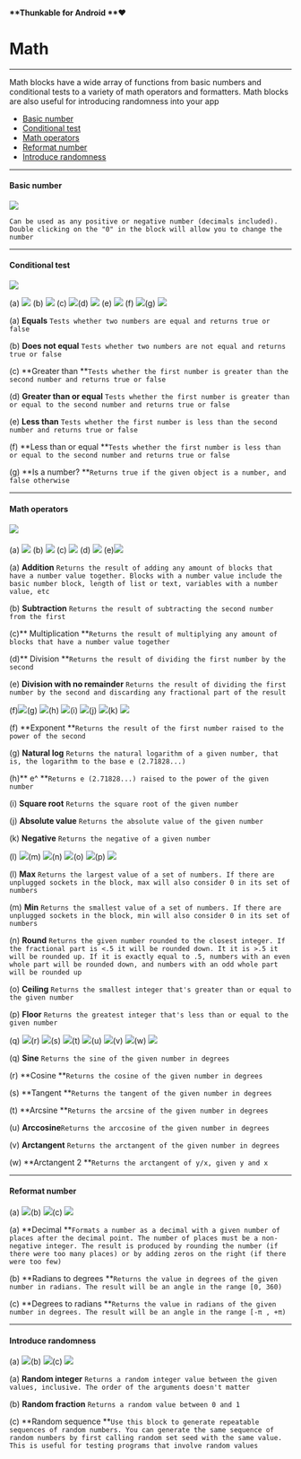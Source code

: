 #### **Thunkable for Android **❤

# Math

---

Math blocks have a wide array  of functions from basic numbers and conditional tests to a variety of math operators and formatters. Math blocks are also useful for introducing randomness into your app

* [Basic number](#basic-number)
* [Conditional test](#conditional-test)
* [Math operators](#math-operators)
* [Reformat number](#reformat-number)
* [Introduce randomness](#introduce-randomness)

---

#### Basic number

![](/assets/math-block-1.png)

`Can be used as any positive or negative number (decimals included). Double clicking on the "0" in the block will allow you to change the number`

---

#### Conditional test

![](/assets/math-block-2.png)

\(a\) ![](/assets/math-block-3.png) \(b\) ![](/assets/math-block-4.png) \(c\) ![](/assets/math-block-5.png)\(d\) ![](/assets/math-block-40.png) \(e\) ![](/assets/math-block-7.png) \(f\) ![](/assets/math-block-8.png)\(g\) ![](/assets/math-block-29.png)

\(a\) **Equals** `Tests whether two numbers are equal and returns true or false`

\(b\) **Does not equal** `Tests whether two numbers are not equal and returns true or false`

\(c\) **Greater than **`Tests whether the first number is greater than the second number and returns true or false`

\(d\) **Greater than or equal** `Tests whether the first number is greater than or equal to the second number and returns true or false`

\(e\) **Less than** `Tests whether the first number is less than the second number and returns true or false`

\(f\) **Less than or equal **`Tests whether the first number is less than or equal to the second number and returns true or false`

\(g\) **Is a number? **`Returns true if the given object is a number, and false otherwise`

---

#### Math operators

#### ![](/assets/math-block-9.png)

\(a\) ![](/assets/math-block-10.png) \(b\) ![](/assets/math-block-11.png) \(c\) ![](/assets/math-block-12.png) \(d\) ![](/assets/math-block-13.png) \(e\)![](/assets/math-block-24.png)

\(a\) **Addition** `Returns the result of adding any amount of blocks that have a number value together. Blocks with a number value include the basic number block, length of list or text, variables with a number value, etc`

\(b\) **Subtraction** `Returns the result of subtracting the second number from the first`

\(c\)** Multiplication **`Returns the result of multiplying any amount of blocks that have a number value together`

\(d\)** Division **`Returns the result of dividing the first number by the second`

\(e\) **Division with no remainder** `Returns the result of dividing the first number by the second and discarding any fractional part of the result`

\(f\)![](/assets/math-block-14.png)\(g\) ![](/assets/math-block-22.png)\(h\) ![](/assets/math-block-23.png)\(i\) ![](/assets/math-block-19.png)\(j\) ![](/assets/math-block-20.png)\(k\) ![](/assets/math-block-21.png)

\(f\) **Exponent **`Returns the result of the first number raised to the power of the second`

\(g\) **Natural log** `Returns the natural logarithm of a given number, that is, the logarithm to the base e (2.71828...)`

\(h\)** e^ **`Returns e (2.71828...) raised to the power of the given number`

\(i\) **Square root** `Returns the square root of the given number`

\(j\) **Absolute value** `Returns the absolute value of the given number`

\(k\) **Negative** `Returns the negative of a given number`

\(l\) ![](/assets/math-block-18.png)\(m\) ![](/assets/math-block-25.png)\(n\) ![](/assets/math-block-26.png)\(o\) ![](/assets/math-block-27.png)\(p\) ![](/assets/math-block-41.png)

\(l\) **Max** `Returns the largest value of a set of numbers. If there are unplugged sockets in the block, max will also consider 0 in its set of numbers`

\(m\) **Min** `Returns the smallest value of a set of numbers. If there are unplugged sockets in the block, min will also consider 0 in its set of numbers`

\(n\) **Round** `Returns the given number rounded to the closest integer. If the fractional part is <.5 it will be rounded down. It it is >.5 it will be rounded up. If it is exactly equal to .5, numbers with an even whole part will be rounded down, and numbers with an odd whole part will be rounded up`

\(o\) **Ceiling** `Returns the smallest integer that's greater than or equal to the given number`

\(p\) **Floor** `Returns the greatest integer that's less than or equal to the given number`

\(q\) ![](/assets/math-block-30.png)\(r\) ![](/assets/math-block-31.png)\(s\) ![](/assets/math-block-32.png)\(t\) ![](/assets/math-block-33.png)\(u\) ![](/assets/math-block-34.png)\(v\) ![](/assets/math-block-35.png)\(w\) ![](/assets/math-block-36.png)

\(q\) **Sine** `Returns the sine of the given number in degrees`

\(r\) **Cosine **`Returns the cosine of the given number in degrees`

\(s\) **Tangent **`Returns the tangent of the given number in degrees`

\(t\) **Arcsine **`Returns the arcsine of the given number in degrees`

\(u\) **Arccosine**`Returns the arccosine of the given number in degrees`

\(v\) **Arctangent** `Returns the arctangent of the given number in degrees`

\(w\) **Arctangent 2 **`Returns the arctangent of y/x, given y and x`

---

#### Reformat number

\(a\) ![](/assets/math-block-28.png)\(b\) ![](/assets/math-block-37.png)\(c\) ![](/assets/math-block-38.png)

\(a\) **Decimal **`Formats a number as a decimal with a given number of places after the decimal point. The number of places must be a non-negative integer. The result is produced by rounding the number (if there were too many places) or by adding zeros on the right (if there were too few)`

\(b\) **Radians to degrees **`Returns the value in degrees of the given number in radians. The result will be an angle in the range [0, 360)`

\(c\) **Degrees to radians **`Returns the value in radians of the given number in degrees. The result will be an angle in the range [-π , +π)`

---

#### Introduce randomness

\(a\) ![](/assets/math-block-15.png)\(b\) ![](/assets/math-block-16.png)\(c\) ![](/assets/math-block-17.png)

\(a\) **Random integer**  `Returns a random integer value between the given values, inclusive. The order of the arguments doesn't matter`

\(b\) **Random fraction** `Returns a random value between 0 and 1`

\(c\) **Random sequence **`Use this block to generate repeatable sequences of random numbers. You can generate the same sequence of random numbers by first calling random set seed with the same value. This is useful for testing programs that involve random values`

